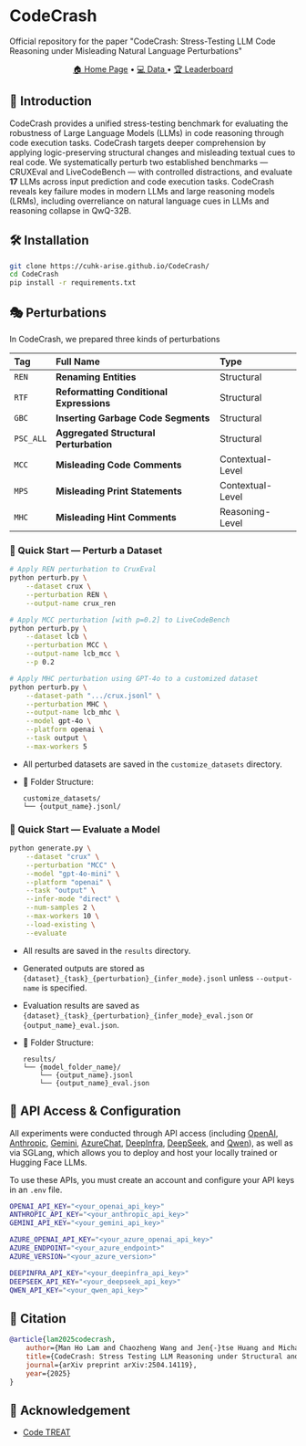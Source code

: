 # CodeCrash
Official repository for the paper "CodeCrash: Stress-Testing LLM Code Reasoning under Misleading Natural Language Perturbations"

<p align="center">
    <a href="https://cuhk-arise.github.io/CodeCrash/">🏠 Home Page</a> •
    <a href="https://huggingface.co/datasets/CUHK-ARISE/CodeCrash">💻 Data </a> •
    <a href="https://cuhk-arise.github.io/CodeCrash/leaderboard">🏆 Leaderboard</a>
</p>

## 🧠 Introduction
CodeCrash provides a unified stress-testing benchmark for evaluating the robustness of Large Language Models (LLMs) in code reasoning through code execution tasks. CodeCrash targets deeper comprehension by applying logic-preserving structural changes and misleading textual cues to real code. We systematically perturb two established benchmarks — CRUXEval and LiveCodeBench — with controlled distractions, and evaluate **17** LLMs across input prediction and code execution tasks. CodeCrash reveals key failure modes in modern LLMs and large reasoning models (LRMs), including overreliance on natural language cues in LLMs and reasoning collapse in QwQ-32B.

## 🛠️ Installation
```bash
git clone https://cuhk-arise.github.io/CodeCrash/
cd CodeCrash
pip install -r requirements.txt
```

## 🎭 Perturbations
In CodeCrash, we prepared three kinds of perturbations

| Tag | Full Name | Type |
|:------|:-------------|:-----------------|
| `REN` | **Renaming Entities** | Structural |
| `RTF` | **Reformatting Conditional Expressions** | Structural |
| `GBC` | **Inserting Garbage Code Segments** | Structural |
| `PSC_ALL` | **Aggregated Structural Perturbation** | Structural |
| `MCC` | **Misleading Code Comments** | Contextual-Level |
| `MPS` | **Misleading Print Statements** | Contextual-Level |
| `MHC` | **Misleading Hint Comments** | Reasoning-Level |


### 🚀 Quick Start — Perturb a Dataset
```bash
# Apply REN perturbation to CruxEval
python perturb.py \
    --dataset crux \
    --perturbation REN \
    --output-name crux_ren

# Apply MCC perturbation [with p=0.2] to LiveCodeBench
python perturb.py \
    --dataset lcb \
    --perturbation MCC \
    --output-name lcb_mcc \
    --p 0.2

# Apply MHC perturbation using GPT-4o to a customized dataset
python perturb.py \
    --dataset-path ".../crux.jsonl" \
    --perturbation MHC \
    --output-name lcb_mhc \
    --model gpt-4o \
    --platform openai \
    --task output \
    --max-workers 5
```
- All perturbed datasets are saved in the `customize_datasets` directory.

- 📁 Folder Structure:
    ```
    customize_datasets/
    └── {output_name}.jsonl/
    ```


### 🧪 Quick Start — Evaluate a Model
```bash
python generate.py \
    --dataset "crux" \
    --perturbation "MCC" \
    --model "gpt-4o-mini" \
    --platform "openai" \
    --task "output" \
    --infer-mode "direct" \
    --num-samples 2 \
    --max-workers 10 \
    --load-existing \
    --evaluate
```

- All results are saved in the `results` directory.

- Generated outputs are stored as `{dataset}_{task}_{perturbation}_{infer_mode}.jsonl` unless `--output-name` is specified.

- Evaluation results are saved as `{dataset}_{task}_{perturbation}_{infer_mode}_eval.json` or `{output_name}_eval.json`.

- 📁 Folder Structure:
    ```
    results/
    └── {model_folder_name}/
        └── {output_name}.jsonl
        └── {output_name}_eval.json
    ```

## 🔑 API Access & Configuration
All experiments were conducted through API access (including [OpenAI](https://platform.openai.com/docs/overview), [Anthropic](https://console.anthropic.com/login?returnTo=%2F%3F), [Gemini](https://aistudio.google.com), [AzureChat](https://azure.microsoft.com/en-us/get-started/azure-portal), [DeepInfra](https://deepinfra.com), [DeepSeek](https://platform.deepseek.com), and [Qwen](https://qwen.ai/home)), as well as via SGLang, which allows you to deploy and host your locally trained or Hugging Face LLMs.

To use these APIs, you must create an account and configure your API keys in an `.env` file.
```bash
OPENAI_API_KEY="<your_openai_api_key>"
ANTHROPIC_API_KEY="<your_anthropic_api_key>"
GEMINI_API_KEY="<your_gemini_api_key>"

AZURE_OPENAI_API_KEY="<your_azure_openai_api_key>"
AZURE_ENDPOINT="<your_azure_endpoint>"
AZURE_VERSION="<your_azure_version>"

DEEPINFRA_API_KEY="<your_deepinfra_api_key>"
DEEPSEEK_API_KEY="<your_deepseek_api_key>"
QWEN_API_KEY="<your_qwen_api_key>"
```

<!-- ## 💻 LLM-generated Code -->


## 📜 Citation

```bibtex
@article{lam2025codecrash,
    author={Man Ho Lam and Chaozheng Wang and Jen{-}tse Huang and Michael R. Lyu},
    title={CodeCrash: Stress Testing LLM Reasoning under Structural and Semantic Perturbations},
    journal={arXiv preprint arXiv:2504.14119},
    year={2025}
}
```

## 🙏 Acknowledgement
- [Code TREAT](https://code-treat.vercel.app/#home)